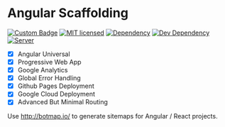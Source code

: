 # Angular Scaffolding

[![Custom Badge](https://img.shields.io/badge/Author-Abhijit%20Kar-brightgreen.svg)](https://www.abhijit-kar.com/)
[![MIT licensed](https://img.shields.io/badge/Licence-MIT-blue.svg?style=flat)](https://opensource.org/licenses/mit-license.php)
[![Dependency](https://david-dm.org/abhijit-kar/angular-scaffolding.svg?style=flat)](https://david-dm.org/abhijit-kar/angular-scaffolding)
[![Dev Dependency](https://david-dm.org/abhijit-kar/angular-scaffolding/dev-status.svg?style=flat)](https://david-dm.org/abhijit-kar/angular-scaffolding?type=dev)
[![Server](https://img.shields.io/badge/Server-GitHub%20Pages-brightgreen.svg?style=flat)](https://www.abhijit-kar.com/angular-scaffolding/) 

- [x] Angular Universal
- [x] Progressive Web App
- [x] Google Analytics
- [x] Global Error Handling
- [x] Github Pages Deployment
- [x] Google Cloud Deployment
- [x] Advanced But Minimal Routing

Use http://botmap.io/ to generate sitemaps for Angular / React projects.